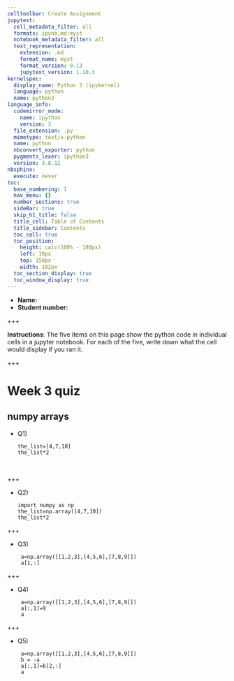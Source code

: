 ```yaml
---
celltoolbar: Create Assignment
jupytext:
  cell_metadata_filter: all
  formats: ipynb,md:myst
  notebook_metadata_filter: all
  text_representation:
    extension: .md
    format_name: myst
    format_version: 0.13
    jupytext_version: 1.10.3
kernelspec:
  display_name: Python 3 (ipykernel)
  language: python
  name: python3
language_info:
  codemirror_mode:
    name: ipython
    version: 3
  file_extension: .py
  mimetype: text/x-python
  name: python
  nbconvert_exporter: python
  pygments_lexer: ipython3
  version: 3.8.12
nbsphinx:
  execute: never
toc:
  base_numbering: 1
  nav_menu: {}
  number_sections: true
  sideBar: true
  skip_h1_title: false
  title_cell: Table of Contents
  title_sidebar: Contents
  toc_cell: true
  toc_position:
    height: calc(100% - 180px)
    left: 10px
    top: 150px
    width: 182px
  toc_section_display: true
  toc_window_display: true
---
```


- **Name:**
- **Student number:**

+++

**Instructions**:  The five items on this page show the python code in individual cells in a  jupyter notebook.  For each of the five, write down what the cell would display if you ran it.

+++

# Week 3 quiz

## numpy arrays

* Q1)


      the_list=[4,7,10]
      the_list*2

$~~~~~~~~~$

+++

* Q2)

      import numpy as np
      the_list=np.array([4,7,10])
      the_list*2

+++

* Q3)

       a=np.array([[1,2,3],[4,5,6],[7,8,9]])
       a[1,:]

+++

* Q4)


       a=np.array([[1,2,3],[4,5,6],[7,8,9]])
       a[:,1]=9
       a

+++

* Q5) 

       a=np.array([[1,2,3],[4,5,6],[7,8,9]])
       b = -a
       a[:,1]=b[2,:]
       a
